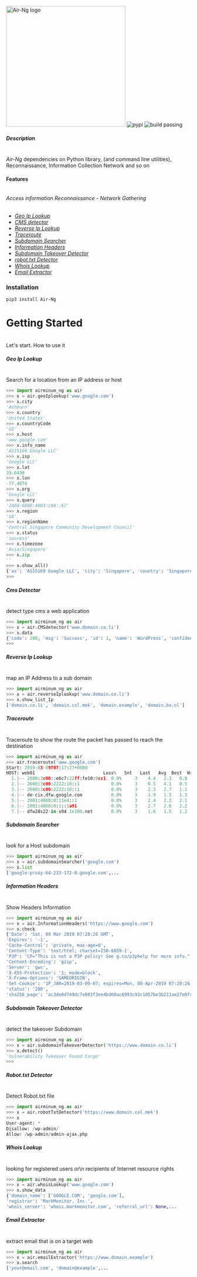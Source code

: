 <img src="http://tuesbellecosmetics.com/Jax/Air.png" width="325" height="328" alt="Air-Ng logo">

<img src="https://img.shields.io/badge/Pypi-19.0.3-blue.svg" alt="pypi">

<img src="https://img.shields.io/badge/build-passing-brightgreen.svg" alt="build passing">
    


##### Description

<br>*Air-Ng* dependencies on Python library, (and command line utilities), Reconnaissance, Information Collection Network and so on</br>

#### Features
<br>*Access information Reconnaissance - Network Gathering* </br><br>

* [*Geo Ip Lookup*](#Geo-Ip-Lookup)
* [*CMS detector*](#Cms-Detector)
* [*Reverse Ip Lookup*](#Reverse-Ip-Lookup)
* [*Traceroute*](#Traceroute)
* [*Subdomain Searcher*](#Subdomain-Searcher)
* [*Information Headers*](#Information-Headers)
* [*Subdomain Takeover Detector*](#Subdomain-Takeover-Detector)
* [*robot.txt Detector*](#Robot.txt-Detector)
* [*Whois Lookup*](#Whois-Lookup)
* [*Email Extractor*](#Email-Extractor)

### Installation
```
pip3 install Air-Ng

```
# Getting Started

<br>Let's start. How to use it</br>

##### Geo Ip Lookup

<br>Search for a location from an IP address or host</br>
```python
>>> import airminum_ng as air
>>> x = air.geoIplookup('www.google.com')
>>> x.city
'Ashburn'
>>> x.country
'United States'
>>> x.countryCode
'US'
>>> x.host
'www.google.com'
>>> x.info_name
'AS15169 Google LLC'
>>> x.isp
'Google LLC'
>>> x.lat
39.0438
>>> x.lon
-77.4874
>>> x.org
'Google LLC'
>>> x.query
'2404:6800:4003:c04::67'
>>> x.region
'VA'
>>> x.regionName
'Central Singapore Community Development Council'
>>> x.status
'success'
>>> x.timezone
'Asia/Singapore'
>>> x.zip
''
>>> x.show_all()
{'as': 'AS15169 Google LLC', 'city': 'Singapore', 'country': 'Singapore', 'countryCode': 'SG', 'isp': 'Google LLC', 'lat': 1.27623, 'lon': 103.8, 'org': 'Google LLC', 'query': '172.217.194.147', 'region': '01', 'regionName': 'Central Singapore', 'status': 'success', 'timezone': 'Asia/Singapore', 'zip': ''}
>>>
```

##### Cms Detector

<br> detect type cms a web application </br>
```python
>>> import airminum_ng as air
>>> x = air.CMSdetector('www.domain.co.li')
>>> x.data
{'code': 200, 'msg': 'Success', 'id': 1, 'name': 'WordPress', 'confidence': 'high', 'version': '4.8', 'cms_url': 'https://whatcms.org/c/WordPress'}
>>>
```
##### Reverse Ip Lookup

<br>map an IP Address to a sub domain</br>
```python
>>> import airminum_ng as air
>>> x = air.reverseIplookup('www.domain.co.li')
>>> x.show_list_Ip
['domain.co.li', 'domain.col.mek', 'domain.example', 'domain.bo.ol']

```
##### Traceroute

<br>Traceroute to show the route the packet has passed to reach the destination</br>

```python
>>> import airminum_ng as air
>>> air.traceroute('www.google.com')
Start: 2019-03-09T07:17:27+0000
HOST: web01                          Loss%   Snt   Last   Avg  Best  Wrst StDev
  1.|-- 2600:3c00::e6c7:22ff:fe10:9cc1  0.0%     3    4.4   2.3   0.8   4.4   1.8
  2.|-- 2600:3c00:2222:18::1            0.0%     3    0.5   4.1   0.5  11.1   6.1
  3.|-- 2600:3c00:2222:10::1            0.0%     3    2.3   2.7   1.1   4.8   1.9
  4.|-- de-cix.dfw.google.com           0.0%     3    1.9   1.5   1.3   1.9   0.4
  5.|-- 2001:4860:0:11e4::1             0.0%     3    2.4   2.3   2.1   2.4   0.2
  6.|-- 2001:4860:0:1::1a91             0.0%     3    2.7   2.6   2.2   2.8   0.3
  7.|-- dfw28s22-in-x04.1e100.net       0.0%     3    1.6   1.5   1.2   1.6   0.2

```

##### Subdomain Searcher

<br>look for a Host subdomain</br>
```python
>>> import airminum_ng as air
>>> x = air.subdomainSearcher('google.com')
>>> x.list
['google-proxy-64-233-172-0.google.com',...
```
##### Information Headers

<br> Show Headers Information</br>

```python
>>> import airminum_ng as air
>>> x = air.InformationHeaders('https://www.google.com')
>>> x.check
{'Date': 'Sat, 09 Mar 2019 07:28:26 GMT', 
'Expires': '-1', 
'Cache-Control': 'private, max-age=0', 
'Content-Type': 'text/html; charset=ISO-8859-1', 
'P3P': 'CP="This is not a P3P policy! See g.co/p3phelp for more info."', 
'Content-Encoding': 'gzip', 
'Server': 'gws', 
'X-XSS-Protection': '1; mode=block', 
'X-Frame-Options': 'SAMEORIGIN', 
'Set-Cookie': '1P_JAR=2019-03-09-07; expires=Mon, 08-Apr-2019 07:28:26 GMT; path=/; domain=.google.com, NID=162=fC8hFTAmi_uWHcfT29c3wGUEwl2WtK5Yltd293lbzWogVu9Hf4Aj_7pGrWQ2fO7gF69RZgdagFFQZY1WOhuDOmYbAqSyS-cu7ff5u4u72s1FtRlhG9zyXJwrMV6xDCo4pAgdiEtEonthzLGmqpgCTz3huG0hJveykMMOjDrv_iA; expires=Sun, 08-Sep-2019 07:28:26 GMT; path=/; domain=.google.com; HttpOnly', 'Alt-Svc': 'quic=":443"; ma=2592000; v="46,44,43,39"', 'Transfer-Encoding': 'chunked', 
'status': '200', 
'sha256_page': 'ac3de0d749dc7e803f3ee4bd60ac6993c92c1057be3b211ae27e0fc9c82c3b7f'}
```

##### Subdomain Takeover Detector

<br>detect the takeover Subdomain</br>

```python
>>> import airminum_ng as air
>>> x = air.subdomainTakeoverDetector('https://www.domain.co.li')
>>> x.detect()
'Vulnerability Takeover Found Cargo'
>>>
```

##### Robot.txt Detector

<br> Detect Robot.txt file </br>

```python
>>> import airminum_ng as air
>>> x = air.robotTxtDetector('https://www.domain.col.mek')
>>> x
User-agent: *
Disallow: /wp-admin/
Allow: /wp-admin/admin-ajax.php
```

##### Whois Lookup

<br>looking for registered users or\n recipients of Internet resource rights</br>

```python
>>> import airminum_ng as air
>>> x = air.whoisLookup('www.google.com')
>>> x.show_data
{'domain_name': ['GOOGLE.COM', 'google.com'], 
'registrar': 'MarkMonitor, Inc.', 
'whois_server': 'whois.markmonitor.com', 'referral_url': None,...
```
##### Email Extractor

<br> extract email that is on a target web </br>

```python
>>> import airminum_ng as air
>>> x = air.emailExtractor('https://www.domain.example')
>>> x.search
['your@email.com', 'domain@example',...

```
